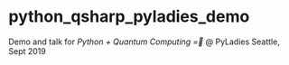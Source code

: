 # python_qsharp_pyladies_demo
Demo and talk for _Python + Quantum Computing =💖_ @ PyLadies Seattle, Sept 2019
